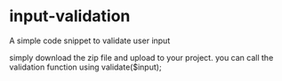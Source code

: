 # input-validation
A simple code snippet to validate user input

simply download the zip file and upload to your project.
you can call the validation function using validate($input);
